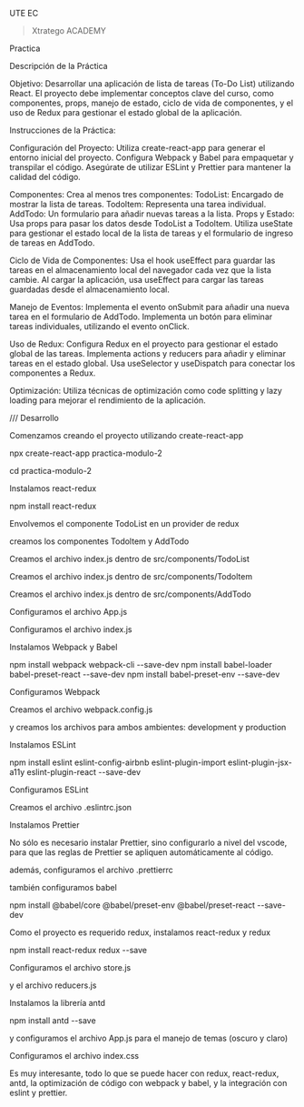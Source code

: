 UTE EC

> Xtratego ACADEMY

Practica

Descripción de la Práctica

Objetivo:
Desarrollar una aplicación de lista de tareas (To-Do List) utilizando React. El proyecto debe implementar conceptos clave del curso, como componentes, props, manejo de estado, ciclo de vida de componentes, y el uso de Redux para gestionar el estado global de la aplicación.

Instrucciones de la Práctica:

Configuración del Proyecto:
Utiliza create-react-app para generar el entorno inicial del proyecto.
Configura Webpack y Babel para empaquetar y transpilar el código.
Asegúrate de utilizar ESLint y Prettier para mantener la calidad del código.

Componentes:
Crea al menos tres componentes:
TodoList: Encargado de mostrar la lista de tareas.
Todoltem: Representa una tarea individual.
AddTodo: Un formulario para añadir nuevas tareas a la lista.
Props y Estado:
Usa props para pasar los datos desde TodoList a Todoltem.
Utiliza useState para gestionar el estado local de la lista de tareas y el formulario de ingreso de tareas en AddTodo.

Ciclo de Vida de Componentes:
Usa el hook useEffect para guardar las tareas en el almacenamiento local del navegador cada vez que la lista cambie.
Al cargar la aplicación, usa useEffect para cargar las tareas guardadas desde el almacenamiento local.

Manejo de Eventos:
Implementa el evento onSubmit para añadir una nueva tarea en el formulario de AddTodo.
Implementa un botón para eliminar tareas individuales, utilizando el evento onClick.

Uso de Redux:
Configura Redux en el proyecto para gestionar el estado global de las tareas.
Implementa actions y reducers para añadir y eliminar tareas en el estado global.
Usa useSelector y useDispatch para conectar los componentes a Redux.

Optimización:
Utiliza técnicas de optimización como code splitting y lazy loading para mejorar el rendimiento de la aplicación.

/// Desarrollo

Comenzamos creando el proyecto utilizando create-react-app

npx create-react-app practica-modulo-2

cd practica-modulo-2

Instalamos react-redux

npm install react-redux

Envolvemos el componente TodoList en un provider de redux

creamos los componentes Todoltem y AddTodo

Creamos el archivo index.js dentro de src/components/TodoList

Creamos el archivo index.js dentro de src/components/Todoltem

Creamos el archivo index.js dentro de src/components/AddTodo

Configuramos el archivo App.js

Configuramos el archivo index.js

Instalamos Webpack y Babel

npm install webpack webpack-cli --save-dev
npm install babel-loader babel-preset-react --save-dev
npm install babel-preset-env --save-dev

Configuramos Webpack

Creamos el archivo webpack.config.js

y creamos los archivos para ambos ambientes: development y production

Instalamos ESLint

npm install eslint eslint-config-airbnb eslint-plugin-import eslint-plugin-jsx-a11y eslint-plugin-react --save-dev

Configuramos ESLint

Creamos el archivo .eslintrc.json

Instalamos Prettier

No sólo es necesario instalar Prettier, sino configurarlo a nivel del vscode, para que las reglas de Prettier se apliquen automáticamente al código.

además, configuramos el archivo .prettierrc

también configuramos babel

npm install @babel/core @babel/preset-env @babel/preset-react --save-dev

Como el proyecto es requerido redux, instalamos react-redux y redux

npm install react-redux redux --save

Configuramos el archivo store.js

y el archivo reducers.js

Instalamos la librería antd

npm install antd --save

y configuramos el archivo App.js para el manejo de temas (oscuro y claro)

Configuramos el archivo index.css

Es muy interesante, todo lo que se puede hacer con redux, react-redux, antd, la optimización de código con webpack y babel, y la integración con eslint y prettier.
